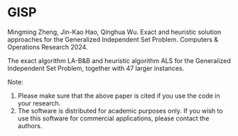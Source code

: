 # GISP
Mingming Zheng, Jin-Kao Hao, Qinghua Wu. Exact and heuristic solution approaches for the Generalized Independent Set Problem. Computers & Operations Research 2024.

The exact algorithm LA-B&amp;B and heuristic algorithm ALS for the Generalized Independent Set Problem, together with 47 larger instances.

Note:
1) Please make sure that the above paper is cited if you use the code in your research.
2) The software is distributed for academic purposes only. If you wish to use this software for commercial applications, please contact the authors.
